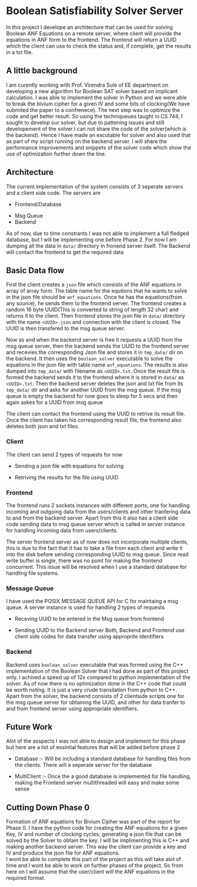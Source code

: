 # Boolean Satisfiability Solver Server
In this project I develope an architecture that can be used for solving Boolean ANF Equations on a remote server, where client will provide the equations in ANF form to the frontend. The frontend will return a UUID which the client can use to check the status and, if complete, get the results in a txt file.

## A little background
I am curently working with Prof. Virendra Sule of EE department on developing a new algorithm for Boolean SAT solver based on Implicant calculation. I was able to implement the solver in Python and we were able to break the bivium cipher for a given IV and some bits of clocking(We have submited the paper to a confrenece). The next step was to optimize the code and get better result. So using the techniqueues taught in CS 744, I sought to develop our solver, but due to pattening issues and still developement of the solver I can not share the code of the solver(which is the backend). Hence I have made an excutable for solver and also used that as part of my script running on the backend server. I will share the performance improvements and snippets of the solver code which show the use of optimization further down the line.

## Architecture
The current implementation of the system consists of 3 seperate servers and a client side code. The servers are
+ Frontend/Database
* Msg Queue
* Backend

As of now, due to time constrants I was not able to implement a full fledged database, but I will be implementing one before Phase 2. For now I am dumping all the data in `data/` directory in fronend server itself. The Backend will contact the frontend to get the required data<br>

## Basic Data flow
First the client creates a `json` file which consists of the ANF equations in array of array form. The table name for the equtions that he wants to solve in the json file should be `anf_equations`. Once he has the equations(from any source), he sends them to the frontend server. The frontend creates a random 16 byte UUID(This is converted to string of length 32 char) and returns it to the client. Then frontend stores the json file in `data/` directory with the name `<UUID>.json` and connection with the client is closed. The UUID is then transfered to the msg queue server.<br>

Now as and when the backend server is free it requests a UUID from the msg queue server, then the backend sends the UUID to the frontend server and recevies the corresponding Json file and stores it in `tmp_data/` dir on the backend. It then uses the `boolean_solver` executable to solve the equations in the json file with table name `anf_equations`. The results is also dumped into `tmp_data/` with filename as `<UUID>.txt`. Once the result file is formed the backend sends it to the frontend where it is stored in `data/` as `<UUID>.txt`. Then the backend server deletes the json and txt file from its `tmp_data/` dir and asks for another UUID from the msg queue. If the msg queue is empty the backend for now goes to sleep for 5 secs and then again askes for a UUID from msg queue<br>

The client can contact the frontend using the UUID to retrive its result file. Once the client has taken his corresponding result file, the frontend also deletes both json and txt files.

### Client
The client can send 2 types of requests for now
+ Sending a json file with equations for solving
* Retriving the results for the file using UUID

### Frontend
The frontend runs 2 sockets instances with different ports, one for handling incoming and outgoing data from the users/clients and other tranfering data to and from the backend server. Apart from this it also has a client side code sending data to msg queue server which is called in server instance for handling incoming data from users/clients.

The server frontend server as of now does not incorporate multiple clients, this is due to the fact that it has to take a file from each client and write it into the disk before sending corresponding UUID to msg queue. Since read write buffer is single, there was no point for making the frontend concurrent. This issue will be resolved when I use a standard database for handling file systems.

### Message Queue
I have used the POSIX MESSAGE QUEUE API for C for maintaing a msg queue. A server instance is used for handling 2 types of requests
+ Receving UUID to be entered in the Msg queue from frontend
* Sending UUID to the Backend server
Both, Backend and Frontend use client side codes for data transfer using approprite identifiers

### Backend
Backend uses `boolean_solver` executable that was formed using the C++ implementation of the Boolean Solver that I had done as part of this project only. I achived a speed up of 12x compared to python implementation of the solver. As of now there is no optimization done in the C++ code that could be worth noting. It is just a very crude transilation from python to C++. Apart from the solver, the backend consists of 2 clientside scripts one for the msg queue server for obtaining the UUID, and other for data tranfer to and from frontend server using appropriate identifiers.

## Future Work
Alot of the asspects I was not able to design and implement for this phase but here are a list of essintial features that will be added before phase 2
+ Database :- Will be including a standard database for handling files from the clients. There will a seperate server for the database
* MultiClient :- Once the a good database is implemented for file handling, making the Frontend server multithreaded will easy and make some sense

## Cutting Down Phase 0
Formation of ANF equations for Bivium Cipher was part of the report for Phase 0. I have the python code for creating the ANF equations for a given Key, IV and number of clocking cycles; generating a json file that can be solved by the Solver to obtain the key. I will be implimenting this is C++ and making another backend server. This way the client can provide a key and IV and produce the json file for ANF equations.<br>
I wont be able to complete this part of the project as this will take alot of time and I wont be able to work on further phases of the project. So from here on I will assume that the user/client will the ANF equations in the required format.
